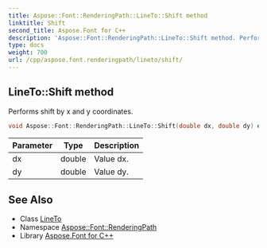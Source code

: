 ```yaml
---
title: Aspose::Font::RenderingPath::LineTo::Shift method
linktitle: Shift
second_title: Aspose.Font for C++
description: 'Aspose::Font::RenderingPath::LineTo::Shift method. Performs shift by x and y coordinates in C++.'
type: docs
weight: 700
url: /cpp/aspose.font.renderingpath/lineto/shift/
---
```

## LineTo::Shift method


Performs shift by x and y coordinates.

```cpp
void Aspose::Font::RenderingPath::LineTo::Shift(double dx, double dy) override
```


| Parameter | Type | Description |
| --- | --- | --- |
| dx | double | Value dx. |
| dy | double | Value dy. |

## See Also

* Class [LineTo](../)
* Namespace [Aspose::Font::RenderingPath](../../)
* Library [Aspose.Font for C++](../../../)
